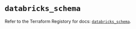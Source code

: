 # `databricks_schema`

Refer to the Terraform Registory for docs: [`databricks_schema`](https://registry.terraform.io/providers/databricks/databricks/1.17.0/docs/resources/schema).
